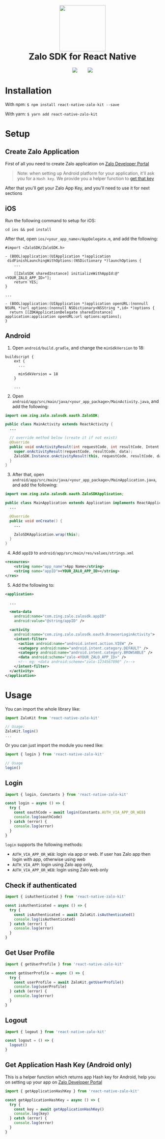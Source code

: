 <h1 align="center">
  <img src="./zalo.svg" width="150" height="150" /><br>
  Zalo SDK for React Native
</h1>

<div align="center">
  <img src="./demo_android.gif" style="margin-right: 30px;" />
  <img src="./demo_ios.gif" />
</div>

# Installation
With npm:
`$ npm install react-native-zalo-kit --save`

With yarn:
`$ yarn add react-native-zalo-kit`

# Setup
## Create Zalo Application
First of all you need to create Zalo application on [Zalo Developer Portal](https://developers.zalo.me/)

> Note: when setting up Android platform for your application, it'll ask you for a `Hash key`. We provide you a helper function to [get that key](#get-application-hash-key-android-only)

After that you'll get your Zalo App Key, and you'll need to use it for next sections

## iOS
Run the following command to setup for iOS:
```
cd ios && pod install
```

After that, open `ios/<your_app_name>/AppDelegate.m`, and add the following:
```objc
#import <ZaloSDK/ZaloSDK.h>

- (BOOL)application:(UIApplication *)application
 didFinishLaunchingWithOptions:(NSDictionary *)launchOptions {
    ...

    [[ZaloSDK sharedInstance] initializeWithAppId:@"<YOUR_ZALO_APP_ID>"];
    return YES;
}

...  

- (BOOL)application:(UIApplication *)application openURL:(nonnull NSURL *)url options:(nonnull NSDictionary<NSString *,id> *)options {
  return [[ZDKApplicationDelegate sharedInstance] application:application openURL:url options:options];
}
```
## Android
1. Open `android/build.gradle`, and change the `minSdkVersion` to 18:
```
buildscript {
    ext {
      ...

      minSdkVersion = 18
    }

    ...
```
2. Open `android/app/src/main/java/<your_app_package>/MainActivity.java`, and add the following:
```java
import com.zing.zalo.zalosdk.oauth.ZaloSDK;

public class MainActivity extends ReactActivity {
  ...

  // override method below (create it if not exist)
  @Override
  public void onActivityResult(int requestCode, int resultCode, Intent data) {
    super.onActivityResult(requestCode, resultCode, data);
    ZaloSDK.Instance.onActivityResult(this, requestCode, resultCode, data);
  }
}
```

3. After that, open `android/app/src/main/java/<your_app_package>/MainApplication.java`, and add the following:
```java
import com.zing.zalo.zalosdk.oauth.ZaloSDKApplication;

public class MainApplication extends Application implements ReactApplication {
  ...

  @Override
  public void onCreate() {
    ...

    ZaloSDKApplication.wrap(this);
  }
}
```

4. Add `appID` to `android/app/src/main/res/values/strings.xml`
```xml
<resources>
    <string name="app_name">App Name</string>
    <string name="appID"><YOUR_ZALO_APP_ID></string>
</res>
```

5. Add the following to:
```xml
<application>

  ...

  <meta-data
    android:name="com.zing.zalo.zalosdk.appID"
    android:value="@string/appID" />

  <activity
    android:name="com.zing.zalo.zalosdk.oauth.BrowserLoginActivity">
    <intent-filter>
      <action android:name="android.intent.action.VIEW" />
      <category android:name="android.intent.category.DEFAULT" />
      <category android:name="android.intent.category.BROWSABLE" />
      <data android:scheme="zalo-<YOUR_ZALO_APP_ID>" />
      <!-- eg: <data android:scheme="zalo-1234567890" />-->
    </intent-filter>
  </activity>
</application>
```
# Usage
You can import the whole library like:
```js
import ZaloKit from 'react-native-zalo-kit'

// Usage:
ZaloKit.login()
...
```
Or you can just import the module you need like:
```js
import { login } from 'react-native-zalo-kit'

// Usage
login()
```
## Login
```js
import { login, Constants } from 'react-native-zalo-kit'

const login = async () => {
  try {
    const oauthCode = await login(Constants.AUTH_VIA_APP_OR_WEB)
    console.log(oauthCode)
  } catch (error) {
    console.log(error)
  }
}
```

`login` supports the following methods:
- `AUTH_VIA_APP_OR_WEB`: login via app or web. If user has Zalo app then login with app, otherwise using web
- `AUTH_VIA_APP`: login using Zalo app only,
- `AUTH_VIA_APP_OR_WEB`: login using Zalo web only
## Check if authenticated
```js
import { isAuthenticated } from 'react-native-zalo-kit'

const isAuthenticated = async () => {
  try {
    const isAuthenticated = await ZaloKit.isAuthenticated()
    console.log(isAuthenticated)
  } catch (error) {
    console.log(error)
  }
}
```
## Get User Profile
```js
import { getUserProfile } from 'react-native-zalo-kit'

const getUserProfile = async () => {
  try {
    const userProfile = await ZaloKit.getUserProfile()
    console.log(userProfile)
  } catch (error) {
    console.log(error)
  }
}
```
## Logout
```js
import { logout } from 'react-native-zalo-kit'

const logout = () => {
  logout()
}
```
## Get Application Hash Key (Android only)
This is a helper function which returns app Hash key for Android, help you on setting up your app on [Zalo Developer Portal](https://developers.zalo.me/)
```js
import { getApplicationHashKey } from 'react-native-zalo-kit'

const getApplicationHashKey = async () => {
  try {
    const key = await getApplicationHashKey()
    console.log(key)
  } catch (error) {
    console.log(error)
  }
}
```